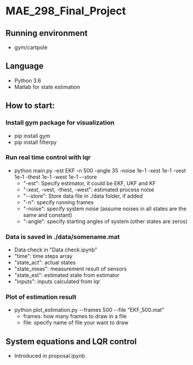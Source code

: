 # MAE_298_Final_Project
## Running environment  
- gym/cartpole
## Language
- Python 3.6
- Matlab for state estimation
## How to start:
### Install gym package for visualization
- pip install gym
- pip install filterpy
### Run real time control with lqr
- python main.py -est EKF -n 500 -angle 35 -noise 1e-1 -xest 1e-1 -vest 1e-1 -thest 1e-1 -west 1e-1 --store  
  * "-est": Specify estimator, it could be EKF, UKF and KF
  * "-xest, -vest, -thest, -west": estimated process noise
  * "--store": Store data file in ./data folder, if added
  * "-n": specify running frames
  * "-noise": specify system noise (assume noises in all states are the same and constant)
  * "-angle": specify starting angles of system (other states are zeros)  
  
### Data is saved in ./data/somename.mat
- Data check in "Data check.ipynb"
- "time": time steps array
- "state_act": actual states
- "state_meas": measurement result of sensors
- "state_est": estimated state from estimator
- "inputs": inputs calculated from lqr
### Plot of estimation result
- python plot_estimation.py --frames 500 --file "EKF_500.mat"
  * frames: how many frames to draw in a file
  * file: specify name of file your want to draw
## System equations and LQR control
- Introduced in proposal.ipynb
